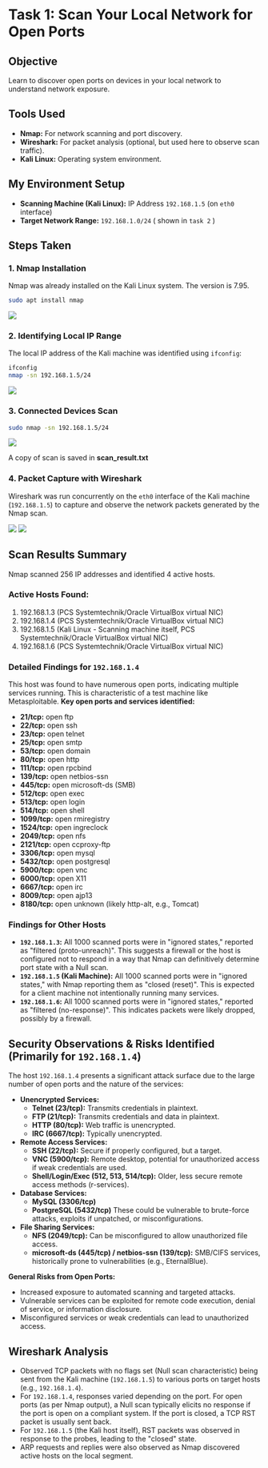 
# Task 1: Scan Your Local Network for Open Ports

## Objective
Learn to discover open ports on devices in your local network to understand network exposure.

## Tools Used
*   **Nmap:** For network scanning and port discovery.
*   **Wireshark:** For packet analysis (optional, but used here to observe scan traffic).
*   **Kali Linux:** Operating system environment.

## My Environment Setup
*   **Scanning Machine (Kali Linux):** IP Address `192.168.1.5` (on `eth0` interface)
*   **Target Network Range:** `192.168.1.0/24` ( shown in `task 2` )

## Steps Taken

### 1. Nmap Installation
Nmap was already installed on the Kali Linux system. The version is 7.95.
```bash
sudo apt install nmap
```
<img src="/Images/Image1.png">

### 2. Identifying Local IP Range
The local IP address of the Kali machine was identified using `ifconfig`:
```bash
ifconfig
nmap -sn 192.168.1.5/24
```
<img src="/Images/Image2.png">

### 3.  Connected Devices Scan

```bash
sudo nmap -sn 192.168.1.5/24
```

<img src="/Images/Image3.png">

A copy of scan is saved in **scan_result.txt**

### 4. Packet Capture with Wireshark
Wireshark was run concurrently on the `eth0` interface of the Kali machine (`192.168.1.5`) to capture and observe the network packets generated by the Nmap scan.

<img src="/Images/Image4.png">
<img src="/Images/Image5.png">

## Scan Results Summary

Nmap scanned 256 IP addresses and identified 4 active hosts.

### Active Hosts Found:
1. 192.168.1.3 (PCS Systemtechnik/Oracle VirtualBox virtual NIC)
2. 192.168.1.4 (PCS Systemtechnik/Oracle VirtualBox virtual NIC)
3. 192.168.1.5 (Kali Linux - Scanning machine itself, PCS Systemtechnik/Oracle VirtualBox virtual NIC)
4. 192.168.1.6 (PCS Systemtechnik/Oracle VirtualBox virtual NIC)

### Detailed Findings for `192.168.1.4`
This host was found to have numerous open ports, indicating multiple services running. This is characteristic of a test machine like Metasploitable.
**Key open ports and services identified:**
*   **21/tcp:** open ftp
*   **22/tcp:** open ssh
*   **23/tcp:** open telnet
*   **25/tcp:** open smtp
*   **53/tcp:** open domain
*   **80/tcp:** open http
*   **111/tcp:** open rpcbind
*   **139/tcp:** open netbios-ssn
*   **445/tcp:** open microsoft-ds (SMB)
*   **512/tcp:** open exec
*   **513/tcp:** open login
*   **514/tcp:** open shell
*   **1099/tcp:** open rmiregistry
*   **1524/tcp:** open ingreclock
*   **2049/tcp:** open nfs
*   **2121/tcp:** open ccproxy-ftp
*   **3306/tcp:** open mysql
*   **5432/tcp:** open postgresql
*   **5900/tcp:** open vnc
*   **6000/tcp:** open X11
*   **6667/tcp:** open irc
*   **8009/tcp:** open ajp13
*   **8180/tcp:** open unknown (likely http-alt, e.g., Tomcat)

### Findings for Other Hosts
*   **`192.168.1.3`:** All 1000 scanned ports were in "ignored states," reported as "filtered (proto-unreach)". This suggests a firewall or the host is configured not to respond in a way that Nmap can definitively determine port state with a Null scan.
*   **`192.168.1.5` (Kali Machine):** All 1000 scanned ports were in "ignored states," with Nmap reporting them as "closed (reset)". This is expected for a client machine not intentionally running many services.
*   **`192.168.1.6`:** All 1000 scanned ports were in "ignored states," reported as "filtered (no-response)". This indicates packets were likely dropped, possibly by a firewall.

## Security Observations & Risks Identified (Primarily for `192.168.1.4`)

The host `192.168.1.4` presents a significant attack surface due to the large number of open ports and the nature of the services:

*   **Unencrypted Services:**
    *   **Telnet (23/tcp):** Transmits credentials in plaintext.
    *   **FTP (21/tcp):** Transmits credentials and data in plaintext.
    *   **HTTP (80/tcp):** Web traffic is unencrypted.
    *   **IRC (6667/tcp):** Typically unencrypted.
*   **Remote Access Services:**
    *   **SSH (22/tcp):** Secure if properly configured, but a target.
    *   **VNC (5900/tcp):** Remote desktop, potential for unauthorized access if weak credentials are used.
    *   **Shell/Login/Exec (512, 513, 514/tcp):** Older, less secure remote access methods (r-services).
*   **Database Services:**
    *   **MySQL (3306/tcp)**
    *   **PostgreSQL (5432/tcp)**
    These could be vulnerable to brute-force attacks, exploits if unpatched, or misconfigurations.
*   **File Sharing Services:**
    *   **NFS (2049/tcp):** Can be misconfigured to allow unauthorized file access.
    *   **microsoft-ds (445/tcp) / netbios-ssn (139/tcp):** SMB/CIFS services, historically prone to vulnerabilities (e.g., EternalBlue).


**General Risks from Open Ports:**
*   Increased exposure to automated scanning and targeted attacks.
*   Vulnerable services can be exploited for remote code execution, denial of service, or information disclosure.
*   Misconfigured services or weak credentials can lead to unauthorized access.

## Wireshark Analysis

*   Observed TCP packets with no flags set (Null scan characteristic) being sent from the Kali machine (`192.168.1.5`) to various ports on target hosts (e.g., `192.168.1.4`).
*   For `192.168.1.4`, responses varied depending on the port. For open ports (as per Nmap output), a Null scan typically elicits no response if the port is open on a compliant system. If the port is closed, a TCP RST packet is usually sent back.
*   For `192.168.1.5` (the Kali host itself), RST packets was observed in response to the probes, leading to the "closed" state.
*   ARP requests and replies were also observed as Nmap discovered active hosts on the local segment.